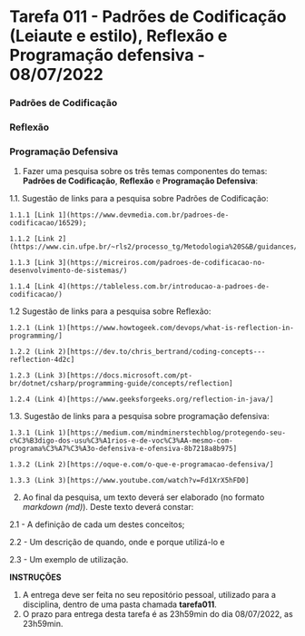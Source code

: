# Tarefa 011 - Padrões de Codificação (Leiaute e estilo), Reflexão e Programação defensiva - 08/07/2022

### Padrões de Codificação



### Reflexão


### Programação Defensiva




1. Fazer uma pesquisa sobre os três temas componentes do temas: **Padrões de Codificação**, **Reflexão** e **Programação Defensiva**:

  1.1. Sugestão de links para a pesquisa sobre Padrões de Codificação:

    1.1.1 [Link 1](https://www.devmedia.com.br/padroes-de-codificacao/16529);

    1.1.2 [Link 2](https://www.cin.ufpe.br/~rls2/processo_tg/Metodologia%20S&B/guidances/concepts/coding_standard_C98B0B0.html)

    1.1.3 [Link 3](https://micreiros.com/padroes-de-codificacao-no-desenvolvimento-de-sistemas/)

    1.1.4 [Link 4](https://tableless.com.br/introducao-a-padroes-de-codificacao/)

  1.2 Sugestão de links para a pesquisa sobre Reflexão:

    1.2.1 (Link 1)[https://www.howtogeek.com/devops/what-is-reflection-in-programming/]

    1.2.2 (Link 2)[https://dev.to/chris_bertrand/coding-concepts---reflection-4d2c]

    1.2.3 (Link 3)[https://docs.microsoft.com/pt-br/dotnet/csharp/programming-guide/concepts/reflection]

    1.2.4 (Link 4)[https://www.geeksforgeeks.org/reflection-in-java/]

  1.3. Sugestão de links para a pesquisa sobre programação defensiva:

    1.3.1 (Link 1)[https://medium.com/mindminerstechblog/protegendo-seu-c%C3%B3digo-dos-usu%C3%A1rios-e-de-voc%C3%AA-mesmo-com-programa%C3%A7%C3%A3o-defensiva-e-ofensiva-8b7218a8b975]

    1.3.2 (Link 2)[https://oque-e.com/o-que-e-programacao-defensiva/]

    1.3.3 (Link 3)[https://www.youtube.com/watch?v=Fd1XrX5hFD0]

2. Ao final da pesquisa, um texto deverá ser elaborado (no formato _markdown (md)_). Deste texto deverá constar:

  2.1 - A definição de cada um destes conceitos;

  2.2 - Um descrição de quando, onde e porque utilizá-lo e

  2.3 - Um exemplo de utilização.

**INSTRUÇÕES**
1. A entrega deve ser feita no seu repositório pessoal, utilizado para a disciplina, dentro de uma pasta chamada **tarefa011**.
2. O prazo para entrega desta tarefa é as 23h59min do dia 08/07/2022, as 23h59min.
